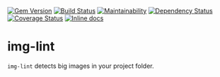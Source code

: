 [![Gem Version](https://badge.fury.io/rb/img-lint.svg)](https://badge.fury.io/rb/img-lint)
[![Build Status](https://travis-ci.org/makaroni4/img-lint.svg?branch=master)](https://travis-ci.org/makaroni4/img-lint)
[![Maintainability](https://api.codeclimate.com/v1/badges/5bae5351eeac876e2192/maintainability)](https://codeclimate.com/github/makaroni4/img-lint/maintainability)
[![Dependency Status](https://gemnasium.com/badges/github.com/makaroni4/img-lint.svg)](https://gemnasium.com/github.com/makaroni4/img-lint)
[![Coverage Status](https://coveralls.io/repos/github/makaroni4/img-lint/badge.svg)](https://coveralls.io/github/makaroni4/img-lint)
[![Inline docs](http://inch-ci.org/github/makaroni4/img-lint.svg?branch=master)](http://inch-ci.org/github/makaroni4/img-lint)


# img-lint

`img-lint` detects big images in your project folder.
